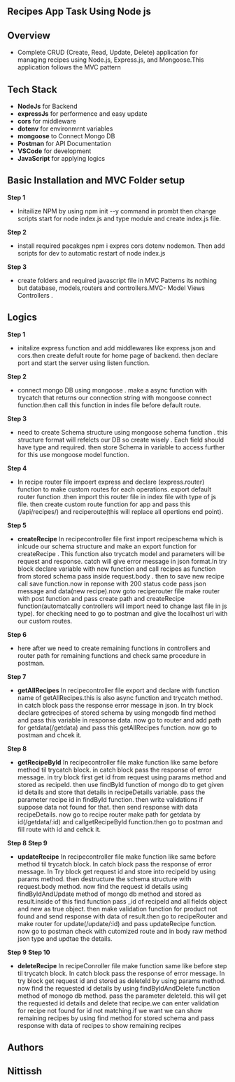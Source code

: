 ## Recipes App Task Using Node js

## Overview

- Complete CRUD (Create, Read, Update, Delete) application for managing recipes using Node.js, Express.js, and Mongoose.This application follows the MVC pattern

## Tech Stack

- **NodeJs** for Backend
- **expressJs** for performence and easy update
- **cors** for middleware
- **dotenv** for environmrnt variables
- **mongoose** to Connect Mongo DB
- **Postman** for API Documentation
- **VSCode** for development
- **JavaScript** for applying logics

## Basic Installation and MVC Folder setup

**Step 1**

- Initailize NPM by using npm init --y command in prombt then change scripts start for node index.js and type module and create index.js file.

**Step 2**
- install required pacakges npm i expres cors dotenv nodemon. Then add scripts for dev to automatic restart of node index.js

 **Step 3**
- create folders and required javascript file in MVC Patterns its nothing but database, models,routers and controllers.MVC- Model Views Controllers .

## Logics

**Step 1**

- initalize express function and add middlewares like express.json and cors.then create defult route for home page of backend. then declare port and start the server using listen function.

**Step 2**

- connect mongo DB using mongoose . make a async function with trycatch that returns our connection string with mongoose connect function.then call this function in indes file before default route.

**Step 3**

- need to create Schema structure using mongoose schema function . this structure format will refelcts our DB so create wisely . Each field should have type and required. then store Schema in variable to access further for this use mongoose model function.

**Step 4**

- In recipe router file impoert express and declare (express.router) function to make custom routes for each operations. export default router function .then import this router file in index file with type of js file. then create custom route function for app and pass this (/api/recipes/) and reciperoute(this will replace all opertions end point).

**Step 5**

- **createRecipe** In recipecontroller file first import recipeschema which is inlcude our schema structure and make an export function for createRecipe . This function also trycatch model and parameters will be request and response. catch will give error message in json format.In try block declare variable with new function and call recipes as function from stored schema pass inside request.body . then to save new recipe call save function.now in reponse with 200 status code pass json message and data(new recipe).now goto reciperouter file make router with post function and pass create path and createRecipe function(automatcally controllers will import need to change last file in js type). for checking need to go to postman and give the localhost url with our custom routes.

**Step 6**

- here after we need to create remaining functions in controllers and router path for remaining functions and check same procedure in postman.

**Step 7**

- **getAllRecipes** In recipecontroller file export and declare with function name of getAllRecipes.this is also async function and trycatch method. in catch block pass the response error message in json. In try block declare getrecipes of stored schema by using mongodb find method and pass this variable in response data. now go to router and add path for getdata(/getdata) and pass this getAllRecipes function. now go to postman and chcek it.

**Step 8**

- **getRecipeById** In recipecontroller file make function like same before method til trycatch block. in catch block pass the response of error message. in try block first get id from request using params method and stored as recipeId. then use findById function of mongo db to get given id details and store that details in recipeDetails variable. pass the parameter recipe id in findById function. then write validations if suppose data not found for that. then send response with data recipeDetails. now go to recipe router make path for getdata by id(/getdata/:id) and callgetRecipeById function.then go to postman and fill route with id and cehck it.

**Step 8**
**Step 9**

- **updateRecipe** In recipecontroller file make function like same before method til trycatch block. In catch block pass the response of error message. In Try block get request id and store into recipeId by using params method. then destructure the schema structure with request.body method. now find the request id details using findByIdAndUpdate method of mongo db method and stored as result.inside of this find function pass \_id of recipeId and all fields object and new as true object. then make validation function for product not found and send response with data of result.then go to recipeRouter and make router for update(/update/:id) and pass updateRecipe function. now go to postman check with cutomized route and in body raw method json type and updtae the details.

**Step 9**
**Step 10**

- **deleteRecipe** In recipeConroller file make function same like before step til trycatch block. In catch block
  pass the response of error message. In try block get request id and stored as deleteId by using params method. now find the requested id details by using findByIdAndDelete function method of monogo db method. pass the parameter deleteId. this will get the requested id details and delete that recipe.we can enter validation for recipe not found for id not matching.if we want we can show remaining recipes by using find method for stored schema and pass response with data of recipes to show remaining recipes


## Authors
 
 ## Nittissh